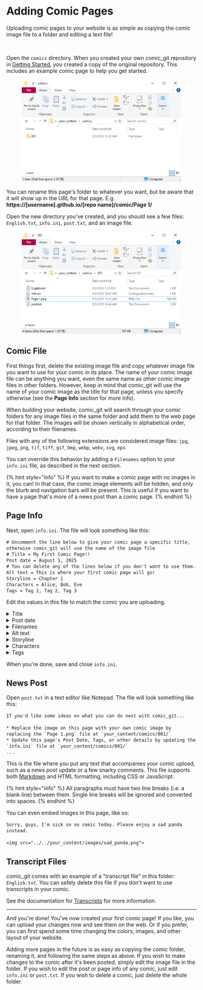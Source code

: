 # Adding Comic Pages

Uploading comic pages to your website is as simple as copying the comic image file to a folder and editing a text file!

<figure><img src="https://raw.githubusercontent.com/ryanvilbrandt/comic_git/docs/docs/img/uploading_your_comic/your_content_dir.png" alt=""><figcaption></figcaption></figure>

Open the `comics` directory. When you created your own comic\_git repository in [Getting Started](../getting-started/getting-started.md), you created a copy of the original repository. This includes an example comic page to help you get started.

<figure><img src="../.gitbook/assets/image (10).png" alt=""><figcaption></figcaption></figure>

You can rename this page's folder to whatever you want, but be aware that it will show up in the URL for that page. E.g. **https://\[username].github.io/\[repo name]/comic/Page 1/**

Open the new directory you've created, and you should see a few files: `English.txt`,  `info.ini`, `post.txt`, and an image file.

<figure><img src="../.gitbook/assets/image (12).png" alt=""><figcaption></figcaption></figure>

## Comic File

First things first, delete the existing image file and copy whatever image file you want to use for your comic in its place. The name of your comic image file can be anything you want, even the same name as other comic image files in other folders. However, keep in mind that comic\_git will use the name of your comic image as the title for that page, unless you specify otherwise (see the **Page Info** section for more info).

When building your website, comic\_git will search through your comic folders for any image files in the same folder and add them to the web page for that folder. The images will be shown vertically in alphabetical order, according to their filenames.

Files with any of the following extensions are considered image files: `jpg`, `jpeg`, `png`, `tif`, `tiff`, `gif`, `bmp`, `webp`, `webv`, `svg`, `eps`

You can override this behavior by adding a `Filenames` option to your `info.ini` file, as described in the next section.

{% hint style="info" %}
If you want to make a comic page with no images in it, you can! In that case, the comic image elements will be hidden, and only the blurb and navigation bars will be present. This is useful if you want to have a page that's more of a news post than a comic page.
{% endhint %}

## Page Info

Next, open `info.ini`. The file will look something like this:

```
# Uncomment the line below to give your comic page a specific title, otherwise comic_git will use the name of the image file
# Title = My First Comic Page!!
Post date = August 1, 2025
# You can delete any of the lines below if you don't want to use them.
Alt text = This is where your first comic page will go!
Storyline = Chapter 1
Characters = Alice, Bob, Eve
Tags = Tag 1, Tag 2, Tag 3
```

Edit the values in this file to match the comic you are uploading.

<details>

<summary>Title</summary>

* Optional
* Value: `string`: page title
* Example: `Page 1`

The title of this particular comic page.  The page title shows up in the tab every time a page from your website is loaded along with the comic name (for example, **Page 1** - comic\_git Example). It also appears in the info box below the comic on the page itself.

If this option isn't present in the info.ini file, comic\_git will use the filename (minus the extension) of the first image in the list of image files for this comic. See `Filenames` below.

</details>

<details>

<summary>Post date</summary>

* Required
* Value: `string`: date comic is posted, matching date format
* Example: `November 27, 2019`

The date and/or time your comic is posted. This should match the format defined in your `comic_info.ini` file, as described in [Editing your Comic Info](editing-your-comic-info.md#date-format). If you have not changed that option in your `comic_info.ini`, just use the same format already in the file.

{% hint style="warning" %}
If you're using the default date format, don't forget the comma after the day!
{% endhint %}

{% hint style="info" %}
**Scheduled Posts**

Any comic with a Post Date set in the future (according to the Timezone you have set in your comic\_info.ini file) will be "scheduled" for later, meaning it will not be published at that point in time. By default, comic\_git automatically reruns every morning at 8am UTC to publish any scheduled posts that might need to be created. See the [Scheduled Posts](../other-expert-tips.md#scheduled-posts) section for more information, including how to change when comic\_git rechecks the scheduled posts.
{% endhint %}

</details>

<details>

<summary>Filenames</summary>

* Optional
* Value: `string`: list of filenames for the comic images separated by commas
* Example: `Page 1a.png, Page 1b.png`

If this option is present in the info.ini file, comic\_git will not auto-collect images from the folder but will instead use the files defined here. This is useful if you want the images displayed not in alphabetical order, or you want to display only some of the images in this folder.

{% hint style="warning" %}
The filenames are case sensitive, so be sure to write them in exactly as the files are named!
{% endhint %}

</details>

<details>

<summary>Alt text</summary>

* Optional
* Value: `string`: alt text
* Example: `Tamberlane, can you sign "ongoing trauma"?`

The text that should show up when the user hovers their mouse over the comic image. This is typically a place used to put fun little comments from the author, or additional jokes. It can also be useful to accessibility tools, like screen readers.

</details>

<details>

<summary>Storyline</summary>

* Optional
* Value: `string`: storyline to attach this page to
* Example: `Chapter 1`

The name of the current chapter, book, section, or whatever else you use to separate out different parts of your webcomic. This is used when building the Archive page and Infinite Scroll page. If this option is blank, this page will count as not having a storyline and won't show up on the Archive page.

</details>

<details>

<summary>Characters</summary>

* Optional
* Value: `string`: list of comic characters separated by commas
* Example: `Alice, Bob, Eve`

A comma-separated list of characters on this page. Any character names here will turn into a hyperlink which links to a list of pages with that character in them.

</details>

<details>

<summary>Tags</summary>

* Optional
* Value: `string`: list of tags separated by commas
* Example: `Tag 1, Tag 2, Tag 3`

A comma-separated list of non-character tags. Any tags here will turn into a hyperlink which links to a list of pages with that tag attached to them.

{% hint style="danger" %}
**Invalid Tag Names**

Due to the way comic\_git generates pages for tags and characters, there are some limitations on what characters you can use in your tags and character lists in the info.ini file. Please avoid using any of the following: `\ / : * ? " < > |`

You can however include unicode in your info.ini files. If you look around, you can find some good unicode options to take the place of those characters if you need them. For example, `?` is a unicode version of the standard question mark which won't have the same issues as the standard question mark in a tag name.
{% endhint %}

</details>

When you're done, save and close `info.ini`.

## News Post

Open `post.txt` in a text editor like Notepad. The file will look something like this:

```
If you'd like some ideas on what you can do next with comic_git...

* Replace the image on this page with your own comic image by replacing the `Page 1.png` file at `your_content/comics/001/`
* Update this page's Post Date, Tags, or other details by updating the `info.ini` file at `your_content/comics/001/`
...
```

This is the file where you put any text that accompanies your comic upload, such as a news post update or a few snarky comments. This file supports both [Markdown](https://daringfireball.net/projects/markdown/syntax) and HTML formatting, including CSS or JavaScript.

{% hint style="info" %}
All paragraphs must have two line breaks (i.e. a blank line) between them. Single line breaks will be ignored and converted into spaces.
{% endhint %}

You can even embed images in this page, like so:

```
Sorry, guys, I'm sick so no comic today. Please enjoy a sad panda instead.

<img src="../../your_content/images/sad_panda.png">
```

## Transcript Files

comic\_git comes with an example of a "transcript file" in this folder: `English.txt`. You can safely delete this file if you don't want to use transcripts in your comic.

See the documentation for [Transcripts](https://comic-git.gitbook.io/documentation/advanced-editing/extra-features#transcripts) for more information.

***

And you're done! You've now created your first comic page! If you like, you can upload your changes now and see them on the web. Or if you prefer, you can first spend some time changing the colors, images, and other layout of your website.

Adding more pages in the future is as easy as copying the comic folder, renaming it, and following the same steps as above. If you wish to make changes to the comic after it's been posted, simply edit the image file in the folder. If you wish to edit the post or page info of any comic, just edit `info.ini` or `post.txt`. If you wish to delete a comic, just delete the whole folder.
